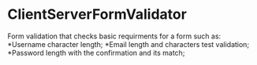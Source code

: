 # ClientServerFormValidator

Form validation that checks basic requirments for a form such as:
*Username character length;
*Email length and characters test validation;
*Password length with the confirmation and its match;
